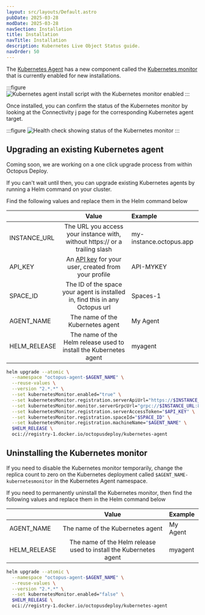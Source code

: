 ```yaml
---
layout: src/layouts/Default.astro
pubDate: 2025-03-28
modDate: 2025-03-28
navSection: Installation
title: Installation
navTitle: Installation
description: Kubernetes Live Object Status guide.
navOrder: 50
---
```


The [Kubernetes Agent](/docs/kubernetes/targets/kubernetes-agent) has a new component called the [Kubernetes monitor](/docs/kubernetes/targets/kubbernetes-agent/kubernetes-monitor) that is currently enabled for new installations.

:::figure
![Kubernetes agent install script with the Kubernetes monitor enabled](/docs/kubernetes/live-object-status/kubernetes-agent-monitor-installation.png)
:::

Once installed, you can confirm the status of the Kubernetes monitor by looking at the Connectivity j page for the corresponding Kubernetes agent target.

:::figure
![Health check showing status of the Kubernetes monitor](/docs/kubernetes/live-object-status/kubernetes-agent-monitor-health-check.png)
:::

## Upgrading an existing Kubernetes agent

Coming soon, we are working on a one click upgrade process from within Octopus Deploy.

If you can't wait until then, you can upgrade existing Kubernetes agents by running a Helm command on your cluster.

Find the following values and replace them in the Helm command below

|              |                                                 Value                                                  | Example                 |
| :----------- | :----------------------------------------------------------------------------------------------------: | :---------------------- |
| INSTANCE_URL |              The URL you access your instance with, without https:// or a trailing slash               | my-instance.octopus.app |
| API_KEY      | An [API key](/docs/octopus-rest-api/how-to-create-an-api-key) for your user, created from your profile | API-MYKEY               |
| SPACE_ID     |              The ID of the space your agent is installed in, find this in any Octopus url              | Spaces-1                |
| AGENT_NAME   |                                    The name of the Kubernetes agent                                    | My Agent                |
| HELM_RELEASE |                   The name of the Helm release used to install the Kubernetes agent                    | myagent                 |

```bash
helm upgrade --atomic \
  --namespace "octopus-agent-$AGENT_NAME" \
  --reuse-values \
  --version "2.*.*" \
  --set kubernetesMonitor.enabled="true" \
  --set kubernetesMonitor.registration.serverApiUrl="https://$INSTANCE_URL/" \
  --set kubernetesMonitor.monitor.serverGrpcUrl="grpc://$INSTANCE_URL:8443" \
  --set kubernetesMonitor.registration.serverAccessToken="$API_KEY" \
  --set kubernetesMonitor.registration.spaceId="$SPACE_ID" \
  --set kubernetesMonitor.registration.machineName="$AGENT_NAME" \
  $HELM_RELEASE \
  oci://registry-1.docker.io/octopusdeploy/kubernetes-agent
```

## Uninstalling the Kubernetes monitor

If you need to disable the Kubernetes monitor temporarily, change the replica count to zero on the Kubernetes deployment called `$AGENT_NAME-kubernetesmonitor` in the Kubernetes Agent namespace.

If you need to permanently uninstall the Kubernetes monitor, then find the following values and replace them in the Helm command below

|              |                               Value                               | Example  |
| :----------- | :---------------------------------------------------------------: | :------- |
| AGENT_NAME   |                 The name of the Kubernetes agent                  | My Agent |
| HELM_RELEASE | The name of the Helm release used to install the Kubernetes agent | myagent  |

```bash
helm upgrade --atomic \
  --namespace "octopus-agent-$AGENT_NAME" \
  --reuse-values \
  --version "2.*.*" \
  --set kubernetesMonitor.enabled="false" \
  $HELM_RELEASE \
  oci://registry-1.docker.io/octopusdeploy/kubernetes-agent
```
